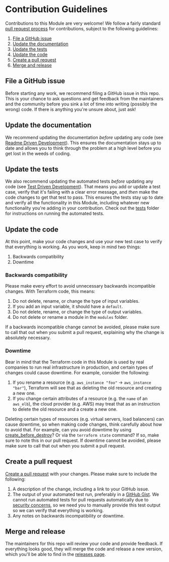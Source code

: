 # Contribution Guidelines

Contributions to this Module are very welcome! We follow a fairly standard [pull request 
process](https://help.github.com/articles/about-pull-requests/) for contributions, subject to the following guidelines:
 
1. [File a GitHub issue](#file-a-github-issue)
1. [Update the documentation](#update-the-documentation)
1. [Update the tests](#update-the-tests)
1. [Update the code](#update-the-code)
1. [Create a pull request](#create-a-pull-request)
1. [Merge and release](#merge-and-release)

## File a GitHub issue

Before starting any work, we recommend filing a GitHub issue in this repo. This is your chance to ask questions and
get feedback from the maintainers and the community before you sink a lot of time into writing (possibly the wrong) 
code. If there is anything you're unsure about, just ask!

## Update the documentation

We recommend updating the documentation *before* updating any code (see [Readme Driven 
Development](http://tom.preston-werner.com/2010/08/23/readme-driven-development.html)). This ensures the documentation 
stays up to date and allows you to think through the problem at a high level before you get lost in the weeds of 
coding.

## Update the tests

We also recommend updating the automated tests *before* updating any code (see [Test Driven 
Development](https://en.wikipedia.org/wiki/Test-driven_development)). That means you add or update a test case, 
verify that it's failing with a clear error message, and *then* make the code changes to get that test to pass. This 
ensures the tests stay up to date and verify all the functionality in this Module, including whatever new 
functionality you're adding in your contribution. Check out the [tests](https://github.com/hashicorp/terraform-aws-vault/tree/master/test) folder for instructions on running the 
automated tests. 

## Update the code

At this point, make your code changes and use your new test case to verify that everything is working. As you work,
keep in mind two things:

1. Backwards compatibility
1. Downtime

### Backwards compatibility

Please make every effort to avoid unnecessary backwards incompatible changes. With Terraform code, this means:

1. Do not delete, rename, or change the type of input variables.
1. If you add an input variable, it should have a `default`.
1. Do not delete, rename, or change the type of output variables.
1. Do not delete or rename a module in the `modules` folder.

If a backwards incompatible change cannot be avoided, please make sure to call that out when you submit a pull request, 
explaining why the change is absolutely necessary. 

### Downtime

Bear in mind that the Terraform code in this Module is used by real companies to run real infrastructure in 
production, and certain types of changes could cause downtime. For example, consider the following:

1. If you rename a resource (e.g. `aws_instance "foo"` -> `aws_instance "bar"`), Terraform will see that as deleting
   the old resource and creating a new one.
1. If you change certain attributes of a resource (e.g. the `name` of an `aws_elb`), the cloud provider (e.g. AWS) may
   treat that as an instruction to delete the old resource and a create a new one. 
   
Deleting certain types of resources (e.g. virtual servers, load balancers) can cause downtime, so when making code
changes, think carefully about how to avoid that. For example, can you avoid downtime by using 
[create_before_destroy](https://www.terraform.io/docs/configuration/resources.html#create_before_destroy)? Or via
the `terraform state` command? If so, make sure to note this in our pull request. If  downtime cannot be avoided, 
please make sure to call that out when you submit a pull request. 

## Create a pull request

[Create a pull request](https://help.github.com/articles/creating-a-pull-request/) with your changes. Please make sure
to include the following:

1. A description of the change, including a link to your GitHub issue.
1. The output of your automated test run, preferably in a [GitHub Gist](https://gist.github.com/). We cannot run 
   automated tests for pull requests automatically due to [security 
   concerns](https://circleci.com/docs/fork-pr-builds/#security-implications), so we need you to manually provide this 
   test output so we can verify that everything is working.
1. Any notes on backwards incompatibility or downtime.

## Merge and release   

The maintainers for this repo will review your code and provide feedback. If everything looks good, they will merge the
code and release a new version, which you'll be able to find in the [releases page](../../releases).